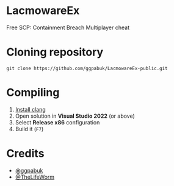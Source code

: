 # LacmowareEx
Free SCP: Containment Breach Multiplayer cheat

# Cloning repository
```
git clone https://github.com/ggpabuk/LacmowareEx-public.git
```

# Compiling
1. [Install clang](https://docs.microsoft.com/en-us/cpp/build/clang-support-msbuild)
1. Open solution in **Visual Studio 2022** (or above)
1. Select **Release x86** configuration
1. Build it (`F7`)

# Credits
+ [@ggpabuk](https://github.com/ggpabuk/)
+ [@TheLifeWorm](https://github.com/TheLifeWorm/)
